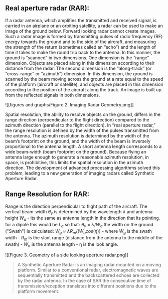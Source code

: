 ## Real aperture radar (RAR):
If a radar antenna, which amplifies the transmitted and received signal, is carried in an airplane or an orbiting satellite, a radar can be used to make an image of the ground below. Forward looking radar cannot create images.  Such a radar image is formed by transmitting pulses of radio frequency (RF) energy towards the ground and to the side of the aircraft, and measuring the strength of the return (sometimes called an “echo”) and the length of time it takes to make the round trip back to the antenna. In this manner, the ground is “scanned” in two dimensions. One dimension is the “range” dimension. Objects are placed along in this dimension according to their distance from the radar. The second dimension is the “along-track” (or “cross-range” or “azimuth”) dimension. In this dimension, the ground is scanned by the beam moving across the ground at a rate equal to the speed of the platform (aircraft or satellite), and objects are placed in this dimension according to the position of the aircraft along the track. An image is built up from the reflected signals in both dimensions.

![[figures and graphs/Figure 2. Imaging Radar Geometry.png]]

Spatial resolution, the ability to resolve objects on the ground, differs in the range direction (perpendicular to the flight direction) compared to the azimuth direction (parallel to the flight direction). In “real aperture radar,” the range resolution is defined by the width of the pulses transmitted from the antenna. The azimuth resolution is determined by the width of the beam’s footprint on the ground, and the width of the beam is inversely proportional to the antenna length. A short antenna length corresponds to a wide beam-width (beam footprint on the ground). Because flying an antenna large enough to generate a reasonable azimuth resolution, in space, is prohibitive, this limits the spatial resolution in the azimuth direction. The development of advanced processing algorithms solved this problem, leading to a new generation of imaging radars called Synthetic Aperture Radar.

## Range Resolution for RAR: 

Range is the direction perpendicular to flight path of the aircraft. The vertical beam-width $θ_v$ is determined by the wavelength $λ$ and antenna height $W_a$  - its the same as antenna length in the direction that its pointing. for a dipole this would be $L_a$ 
so that: 
	$\theta_v$ = $λ$/$W_a$ 
the width on the ground ("Swath") is calculated:
	$W_g$   ≈ $λR_m/(W_a cos(η))$ 
	- where $W_g$ is the swath width 
	- $R_m$ is the slant range (distance from the antenna to the middle of the swath)
	-  $W_a$ is the antenna length
	- η is the look angle. 

![[Figure 3. Geometry of a side looking aperture radar.png]]


>A Synthetic Aperture Radar is an imaging radar mounted on a moving platform. Similar to a conventional radar, electromagnetic waves are sequentially transmitted and the backscattered echoes are collected by the radar antenna. In the case of SAR the consecutive time of transmission/reception translates into different positions due to the platform movement.

